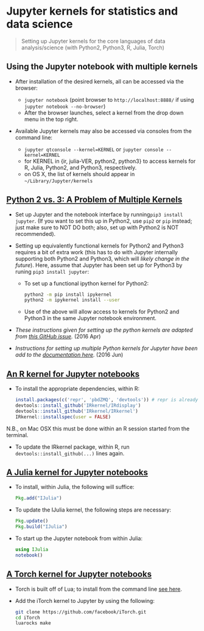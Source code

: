 # Jupyter kernels for statistics and data science

> Setting up Jupyter kernels for the core languages of data analysis/science
> (with Python2, Python3, R, Julia, Torch)

## Using the Jupyter notebook with multiple kernels
- After installation of the desired kernels, all can be accessed via the 
  browser:

  * `jupyter notebook` (point browser to `http://localhost:8888/` if using
    `jupyter notebook --no-browser`)
  * After the browser launches, select a kernel from the drop down menu in the 
    top right.

- Available Jupyter kernels may also be accessed via consoles from the command
  line:

  * `jupyter qtconsole --kernel=KERNEL` or `jupyter console --kernel=KERNEL`
  * for KERNEL in {ir, julia-VER, python2, python3} to access kernels for R, 
    Julia, Python2, and Python3, respectively.
  * on OS X, the list of kernels should appear in `~/Library/Jupyter/kernels`
  
## [Python 2 vs. 3: A Problem of Multiple Kernels](https://ipython.readthedocs.org/en/latest/install/kernel_install.html)

- Set up Jupyter and the notebook interface by running`pip3 install jupyter`.
  (If you want to set this up in Python2, use `pip2` or `pip` instead; just
  make sure to NOT DO both; also, set up with Python2 is NOT recommended).

- Setting up equivalently functional kernels for Python2 and Python3 requires
  a bit of extra work (this has to do with Jupyter internally supporting both
  Python2 and Python3, which will _likely change in the future_). Here, assume
  that Jupyter has been set up for Python3 by runing `pip3 install jupyter`:

  *  To set up a functional ipython kernel for Python2:
     ```bash
     python2 -m pip install ipykernel
     python2 -m ipykernel install --user
     ```
     
  *  Use of the above will allow access to kernels for Python2 and Python3 in
     the same Jupyter notebook environment.

- _These instructions given for setting up the python kernels are adapted from 
  [this GitHub issue](https://github.com/jupyter/jupyter/issues/52)._ (2016 Apr)
- _Instructions for setting up multiple Python kernels for Jupyter have been
  add to the [documentation here](https://ipython.readthedocs.io/en/stable/install/kernel_install.html)._ (2016 Jun)

## [An R kernel for Jupyter notebooks](http://irkernel.github.io/installation/)

- To install the appropriate dependencies, within R:
  ```r
  install.packages(c('repr', 'pbdZMQ', 'devtools')) # repr is already on CRAN
  devtools::install_github('IRkernel/IRdisplay')
  devtools::install_github('IRkernel/IRkernel')
  IRkernel::installspec(user = FALSE)
  ```
  
N.B., on Mac OSX this must be done within an R session started from the terminal.

- To update the IRkernel package, within R, run `devtools::install_github(...)`
  lines again.

## [A Julia kernel for Jupyter notebooks](https://github.com/JuliaLang/IJulia.jl)

- To install, within Julia, the following will suffice:
  ```Julia
  Pkg.add("IJulia")
  ```
  
- To update the IJulia kernel, the following steps are necessary:
  ```Julia
  Pkg.update()
  Pkg.build("IJulia")
  ```

- To start up the Jupyter notebook from within Julia:
  ```Julia
  using IJulia
  notebook()
  ```

## [A Torch kernel for Jupyter notebooks](https://github.com/facebook/iTorch)

- Torch is built off of Lua; to install from the command line [see  here](https://github.com/torch/torch7/wiki/Cheatsheet#installing-and-running-torch).

- Add the iTorch kernel to Jupyter by using the following:
  ```bash
  git clone https://github.com/facebook/iTorch.git
  cd iTorch
  luarocks make
  ```
